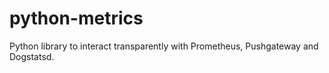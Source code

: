 # python-metrics

Python library to interact transparently with Prometheus, Pushgateway and Dogstatsd.
